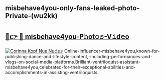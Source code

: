 ## misbehave4you-only-fans​-leaked-photo​-Private-(wu2kk)


# <h2><a href="https://mediaupload.pro?title=misbehave4you&ref=git">🔗👉 🔴 misbehave4you-P𝚑ot𝚘𝚜-V𝚒d𝚎o</a></h2>

[![Corinna Kopf Nue Nu𝚍e𝚜](https://i.imgur.com/0qMVB7G.gif)](https://mediaupload.pro?title=misbehave4you&ref=git)
Online-influencer-misbehave4you,known-for-publishing-dance-and-lifestyle-content,-including-performances-and-vlogs-on-social-media-platforms.Brilliant-ventriloquist-assistant-misbehave4you,celebrated-for-their-exceptional-abilities-and-accomplishments-in-assisting-ventriloquists.  